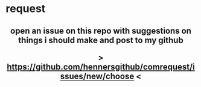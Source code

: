 # request
<h2 align="center">open an issue on this repo with suggestions on things i should make and post to my github
  
\> https://github.com/hennersgithub/comrequest/issues/new/choose <
</h2>
